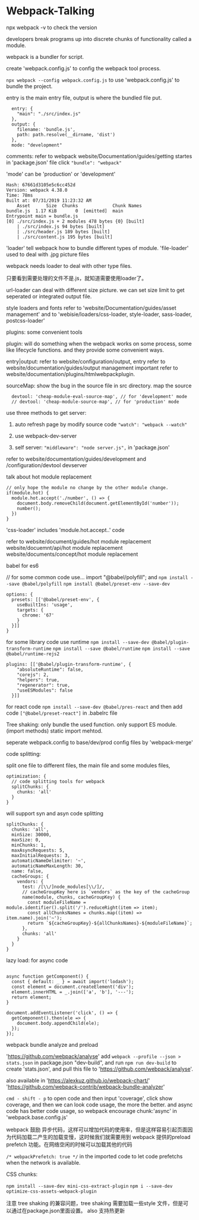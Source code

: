 # Webpack-Talking

npx webpack -v to check the version

developers break programs up into discrete chunks of functionality called a module.

webpack is a bundler for script.

create 'webpack.config.js' to config the webpack tool process.

`npx webpack --config webpack.config.js`  to use 'webpack.config.js' to bundle the project.

entry is the main entry file,
output is where the bundled file put.

```
  entry: {
    "main": "./src/index.js"
  },
  output: {
    filename: 'bundle.js',
    path: path.resolve(__dirname, 'dist')
  },
  mode: "development"
```

comments: refer to webpack website/Documentation/guides/getting startes
in 'package.json' file click `"bundle": "webpack"`

'mode' can be 'production' or 'development'

```
Hash: 67661d3105e5c6cc452d
Version: webpack 4.38.0
Time: 78ms
Built at: 07/31/2019 11:23:32 AM
    Asset      Size  Chunks             Chunk Names
bundle.js  1.17 KiB       0  [emitted]  main
Entrypoint main = bundle.js
[0] ./src/index.js + 2 modules 478 bytes {0} [built]
    | ./src/index.js 94 bytes [built]
    | ./src/header.js 189 bytes [built]
    | ./src/content.js 195 bytes [built]
```
'loader' tell webpack how to bundle different types of module.
'file-loader' used to deal with .jpg picture files

webpack needs loader to deal with other type files.

只要看到需要处理的文件不是.js，就知道需要使用loader了。

url-loader can deal with different size picture. we can set size limit to get seperated or integrated output file.

style loaders and fonts refer to 'website/Documentation/guides/asset management' and to 'webisie/loaders/css-loader, style-loader, sass-loader, postcss-loader'

plugins: some convenient tools

plugin: will do something when the webpack works on some process, some like lifecycle functions. and they provide some convenient ways.

entry|output:  refer to website/configuration/output, entry
refer to website/documentation/guides/output management important
refer to website/documentation/plugins/htmlwebpackplugin.

sourceMap: show the bug in the source file in src directory. map the source 

```
  devtool: 'cheap-module-eval-source-map', // for 'development' mode 
  // devtool: 'cheap-module-source-map', // for 'production' mode
```

use three methods to get server:

1. auto refresh page by modify source code
`"watch": "webpack --watch"`

2. use webpack-dev-server

3. self server: `"middleware": "node server.js",` in 'package.json'


refer to website/documentation/guides/development and /configuration/devtool devserver

talk about hot module replacement

```
// only hope the module no change by the other module change.
if(module.hot) {
  module.hot.accept('./number', () => {
    document.body.removeChild(document.getElementById('number'));
    number();
  })
}
```
'css-loader' includes 'module.hot.accept..' code

refer to website/document/guides/hot module replacement
website/docuemnt/api/hot module replacement
website/documents/concept/hot module replacement


babel for es6

// for some common code use...
import "@babel/polyfill";
and 
`npm install --save @babel/polyfill`
`npm install @babel/preset-env --save-dev`
```
options: {
  presets: [['@babel/preset-env', {
    useBuiltIns: 'usage',
    targets: {
      chrome: '67'
    }
  }]]
}
```

for some library code use runtime
`npm install --save-dev @babel/plugin-transform-runtime`
`npm install --save @babel/runtime`
`npm install --save @babel/runtime-rejs2`

```
plugins: [['@babel/plugin-transform-runtime', {
    "absoluteRuntime": false,
    "corejs": 2,
    "helpers": true,
    "regenerator": true,
    "useESModules": false
  }]]
```

for react code
`npm install --save-dev @babel/pres-react`
and then add code
`["@babel/preset-react"]` in .babelrc file

Tree shaking: only bundle the used function. only support ES module. (import methods) static import mehtod.

seperate webpack.config to base/dev/prod config files by 'webpack-merge'

code splitting:

split one file to different files, the main file and some modules files,

```
optimization: {
  // code splitting tools for webpack
  splitChunks: {
    chunks: 'all'
  }
}
```
will support syn and asyn code splitting

```
splitChunks: {
  chunks: 'all',
  minSize: 30000,
  maxSize: 0,
  minChunks: 1,
  maxAsyncRequests: 5,
  maxInitialRequests: 3,
  automaticNameDelimiter: '~',
  automaticNameMaxLength: 30,
  name: false,
  cacheGroups: {
    vendors: {
      test: /[\\/]node_modules[\\/]/,
      // cacheGroupKey here is `vendors` as the key of the cacheGroup
      name(module, chunks, cacheGroupKey) {
        const moduleFileName = module.identifier().split('/').reduceRight(item => item);
        const allChunksNames = chunks.map((item) => item.name).join('~');
        return `${cacheGroupKey}-${allChunksNames}-${moduleFileName}`;
      },
      chunks: 'all'
    }
  }
}

```

lazy load: for async code

```

async function getComponent() {
  const { default: _ } = await import('lodash');
  const element = document.createElement('div');
  element.innerHTML = _.join(['a', 'b'], '---');
  return element;
}

document.addEventListener('click', () => {
  getComponent().then(ele => {
    document.body.appendChild(ele);
  });
});
```


webpack bundle analyze and preload

'https://github.com/webpack/analyse' 
add `webpack --profile --json > stats.json` in package.json "dev-build",
and run `npm run dev-build` to create 'stats.json', and pull this file to 'https://github.com/webpack/analyse'.

also available in 
'https://alexkuz.github.io/webpack-chart/'
'https://github.com/webpack-contrib/webpack-bundle-analyzer'


`cmd - shift - p` to open code and then input 'coverage', click show coverage, and then we can look code usage, the more the better. and async code has better code usage, so webpack encourage chunk:'async' in 'webpack.base.config.js'

webpack 鼓励 异步代码，这样可以增加代码的使用率，但是这样容易引起页面因为代码加载二产生的加载变慢，这时候我们就需要用到 webpack 提供的preload prefetch 功能。在网络空闲的时候可以加载其他的代码

`/* webpackPrefetch: true */` in the imported code to let code prefetchs when the network is available.

CSS chunks: 

`npm install --save-dev mini-css-extract-plugin`
`npm i --save-dev optimize-css-assets-webpack-plugin`


注意 tree shaking 的兼容问题，tree shaking 需要加载一些style 文件，但是可以通过在package.json里面设置。 also 支持热更新